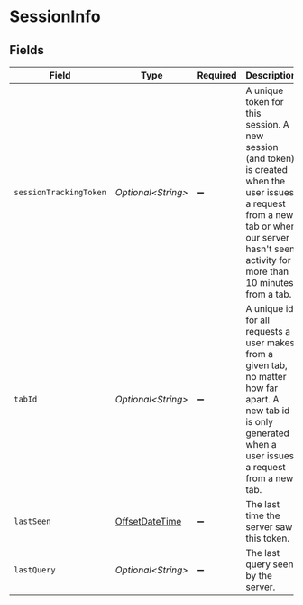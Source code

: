 # SessionInfo


## Fields

| Field                                                                                                                                                                                            | Type                                                                                                                                                                                             | Required                                                                                                                                                                                         | Description                                                                                                                                                                                      |
| ------------------------------------------------------------------------------------------------------------------------------------------------------------------------------------------------ | ------------------------------------------------------------------------------------------------------------------------------------------------------------------------------------------------ | ------------------------------------------------------------------------------------------------------------------------------------------------------------------------------------------------ | ------------------------------------------------------------------------------------------------------------------------------------------------------------------------------------------------ |
| `sessionTrackingToken`                                                                                                                                                                           | *Optional\<String>*                                                                                                                                                                              | :heavy_minus_sign:                                                                                                                                                                               | A unique token for this session. A new session (and token) is created when the user issues a request from a new tab or when our server hasn't seen activity for more than 10 minutes from a tab. |
| `tabId`                                                                                                                                                                                          | *Optional\<String>*                                                                                                                                                                              | :heavy_minus_sign:                                                                                                                                                                               | A unique id for all requests a user makes from a given tab, no matter how far apart. A new tab id is only generated when a user issues a request from a new tab.                                 |
| `lastSeen`                                                                                                                                                                                       | [OffsetDateTime](https://docs.oracle.com/javase/8/docs/api/java/time/OffsetDateTime.html)                                                                                                        | :heavy_minus_sign:                                                                                                                                                                               | The last time the server saw this token.                                                                                                                                                         |
| `lastQuery`                                                                                                                                                                                      | *Optional\<String>*                                                                                                                                                                              | :heavy_minus_sign:                                                                                                                                                                               | The last query seen by the server.                                                                                                                                                               |